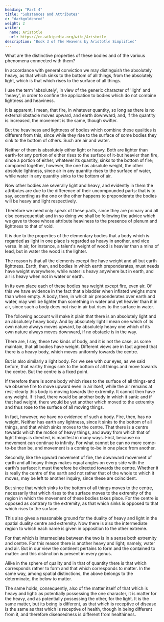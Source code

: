 ```yaml
---
heading: "Part 4"
title: "Substances and Attributes"
c: "darkgoldenrod"
weight: 2
writer:
  name: Aristotle
  url: https://en.wikipedia.org/wiki/Aristotle
description: "Book 3 of The Heavens by Aristotle Simplified"
---
```



What are the distinctive properties of these bodies and of the various phenomena connected with them?

In accordance with general conviction we may distinguish the absolutely heavy, as that which sinks to the bottom of all things, from the absolutely light, which is that which rises to the surface of all things. 

I use the term 'absolutely', in view of the generic character of 'light' and 'heavy', in order to confine the application to bodies which do not combine lightness and heaviness. 

It is apparent, I mean, that fire, in whatever quantity, so long as there is no external obstacle moves upward, and earth downward; and, if the quantity is increased, the movement is the same, though swifter. 

But the heaviness and lightness of bodies which combine these qualities is different from this, since while they rise to the surface of some bodies they sink to the bottom of others. Such are air and water. 

Neither of them is absolutely either light or heavy. Both are lighter than earth-for any portion of either rises to the surface of it-but heavier than fire, since a portion of either, whatever its quantity, sinks to the bottom of fire; compared together, however, the one has absolute weight, the other absolute lightness, since air in any quantity rises to the surface of water, while water in any quantity sinks to the bottom of air.

Now other bodies are severally light and heavy, and evidently in them the attributes are due to the difference of their uncompounded parts: that is to say, according as the one or the other happens to preponderate the bodies will be heavy and light respectively. 

Therefore we need only speak of these parts, since they are primary and all else consequential: and in so doing we shall be following the advice which we gave to those whose attribute heaviness to the presence of plenum and lightness to that of void.

It is due to the properties of the elementary bodies that a body which is regarded as light in one place is regarded as heavy in another, and vice versa. In air, for instance, a talent's weight of wood is heavier than a mina of lead, but in water the wood is the lighter. 

The reason is that all the elements except fire have weight and all but earth lightness. Earth, then, and bodies in which earth preponderates, must needs have weight everywhere, while water is heavy anywhere but in earth, and air is heavy when not in water or earth.

In its own place each of these bodies has weight except fire, even air. Of this we have evidence in the fact that a bladder when inflated weighs more than when empty. A body, then, in which air preponderates over earth and water, may well be lighter than something in water and yet heavier than it in air, since such a body does not rise in air but rises to the surface in water.

The following account will make it plain that there is an absolutely light and an absolutely heavy body. And by absolutely light I mean one which of its own nature always moves upward, by absolutely heavy one which of its own nature always moves downward, if no obstacle is in the way.

There are, I say, these two kinds of body, and it is not the case, as some maintain, that all bodies have weight. Different views are in fact agreed that there is a heavy body, which moves uniformly towards the centre. 

But is also similarly a light body. For we see with our eyes, as we said before, that earthy things sink to the bottom of all things and move towards the centre. But the centre is a fixed point. 

If therefore there is some body which rises to the surface of all things-and we observe fire to move upward even in air itself, while the air remains at rest-clearly this body is moving towards the extremity. It cannot then have any weight. If it had, there would be another body in which it sank: and if that had weight, there would be yet another which moved to the extremity and thus rose to the surface of all moving things. 

In fact, however, we have no evidence of such a body. Fire, then, has no weight. Neither has earth any lightness, since it sinks to the bottom of all things, and that which sinks moves to the centre. That there is a centre towards which the motion of heavy things, and away from which that of light things is directed, is manifest in many ways. First, because no movement can continue to infinity. For what cannot be can no more come-to-be than be, and movement is a coming to-be in one place from another.

Secondly, like the upward movement of fire, the downward movement of earth and all heavy things makes equal angles on every side with the earth's surface: it must therefore be directed towards the centre. Whether it is really the centre of the earth and not rather that of the whole to which it moves, may be left to another inquiry, since these are coincident. 

But since that which sinks to the bottom of all things moves to the centre, necessarily that which rises to the surface moves to the extremity of the region in which the movement of these bodies takes place. For the centre is opposed as contrary to the extremity, as that which sinks is opposed to that which rises to the surface. 

This also gives a reasonable ground for the duality of heavy and light in the spatial duality centre and extremity. Now there is also the intermediate region to which each name is given in opposition to the other extreme. 

For that which is intermediate between the two is in a sense both extremity and centre. For this reason there is another heavy and light; namely, water and air. But in our view the continent pertains to form and the contained to matter: and this distinction is present in every genus.

Alike in the sphere of quality and in that of quantity there is that which corresponds rather to form and that which corresponds to matter. In the same way, among spatial distinctions, the above belongs to the determinate, the below to matter. 

The same holds, consequently, also of the matter itself of that which is heavy and light: as potentially possessing the one character, it is matter for the heavy, and as potentially possessing the other, for the light. It is the same matter, but its being is different, as that which is receptive of disease is the same as that which is receptive of health, though in being different from it, and therefore diseasedness is different from healthiness.


